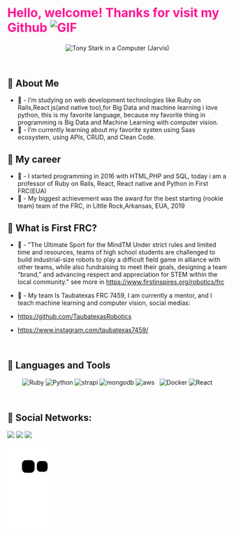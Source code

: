 ## <h1 style="color:#FF1493"> Hello, welcome! Thanks for visit my Github <img alt="GIF" height="35px" src="https://pa1.narvii.com/6904/5a92562e47aecf27132021449b13703f4031f1a3r1-335-369_hq.gif"/> </h1> 

<div display="fkex" >
    <center>
    <img align="center" alt="Tony Stark in a Computer (Jarvis)" src="https://i.pinimg.com/originals/02/0c/e7/020ce7e3b883d974e73d9fdffb4f20ad.gif" height=256px width=50
         </center>
         </div>

&nbsp;

## 🍅 About Me

* 📙 - I’m studying on web development technologies like Ruby on Rails,React js(and native too),for Big Data and machine learning i love python, this is my favorite language, because my favorite thing in programming is Big Data and Machine Learning with computer vision.
* 🧠 - I’m currently learning about my favorite systen using Saas ecosystem, using APIs, CRUD, and Clean Code. 

## 🍅 My career

* 📙 - I started programming in 2016 with HTML,PHP and SQL, today i am a professor of Ruby on Rails, React, React native and Python in First FRC(EUA)
* 🧠 - My biggest achievement was the award for the best starting (rookie team) team of the FRC, in Little Rock,Arkansas, EUA, 2019

## 🍅 What is First FRC?

* 🤖 - "The Ultimate Sport for the MindTM
Under strict rules and limited time and resources, teams of high school students are challenged to build industrial-size robots to play a difficult field game in alliance with other teams, while also fundraising to meet their goals, designing a team “brand,” and advancing respect and appreciation for STEM within the local community." see more in https://www.firstinspires.org/robotics/frc

* 🤖 - My team Is Taubatexas FRC 7459, I am currently a mentor, and I teach machine learning and computer vision, social medias:
* https://github.com/TaubatexasRobotics
* https://www.instagram.com/taubatexas7459/

&nbsp;
## 🐲 Languages and Tools

<p align="center"> 
   <img src="https://res.cloudinary.com/practicaldev/image/fetch/s--mqzd6H57--/c_limit%2Cf_auto%2Cfl_progressive%2Cq_66%2Cw_880/http://i.imgur.com/6ipUqve.gif" alt="Ruby" width="128" height="128"/>
     <img src="https://www.clipartmax.com/png/full/39-396037_big-image-python-gif-file-logo.png" alt="Python" width="128" height="128"/> 
    <img src="https://seekvectors.com/files/download/strapi-2-01.png" alt="strapi" width="128" height="128"/> 
    <img src="https://img.icons8.com/color/480/mongodb.png" alt="mongodb" width="128" height="128"/> </a> 
     <img src="https://d1muf25xaso8hp.cloudfront.net/https%3A%2F%2Fs3.amazonaws.com%2Fappforest_uf%2Ff1626431185579x696909144901865600%2F%25231-AWS-File-uploader-Any-size%25281%2529.gif?w=&h=&auto=compress&dpr=1&fit=max" alt="aws" width="128" height="128"/>
    &nbsp;
    <img src="https://miro.medium.com/max/1400/1*wXtyhpOL5NK_w39UvZpADQ.gif" alt="Docker" width="188" height="128"/> 
    <img src="https://media.giphy.com/media/eNAsjO55tPbgaor7ma/giphy.gif" alt="React" width="128" height="128"/> 
    
    
</p>
&nbsp;

## 🌷 Social Networks:

[<img src="https://img.shields.io/badge/-Instagram-purple">](https://www.instagram.com/julio_tomate/)
[<img src="https://img.shields.io/badge/-Linkedin-blue">](https://www.linkedin.com/in/j%C3%BAlio-viana-408502219/)
[<img src="https://img.shields.io/badge/-YouTube-cyan">](https://www.youtube.com/channel/UCYW6QT0iGUC1SpgSMFVV1lQ/featured)


 ![Snake animation](https://github.com/rafaballerini/rafaballerini/blob/output/github-contribution-grid-snake.svg)
</div>
<br>
